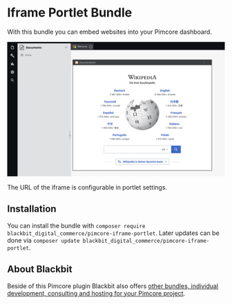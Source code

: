 # Iframe Portlet Bundle

With this bundle you can embed websites into your Pimcore dashboard. 

![Iframe in Pimcore dashboard portlet](doc/images/iframe-in-dashboard.png)

The URL of the iframe is configurable in portlet settings.

## Installation

You can install the bundle with `composer require blackbit_digital_commerce/pimcore-iframe-portlet`. Later updates can be done via `composer update blackbit_digital_commerce/pimcore-iframe-portlet`.

## About Blackbit

Beside of this Pimcore plugin Blackbit also offers [other bundles, individual development, consulting and hosting for your Pimcore project](https://pimcore.com/en/partners/find-a-solution-partner/blackbit_p79).
